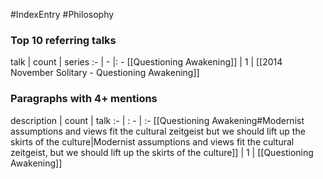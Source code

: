 #IndexEntry #Philosophy

### Top 10 referring talks
talk | count | series
:- | - |: -
[[Questioning Awakening]] | 1 | [[2014 November Solitary - Questioning Awakening]]

### Paragraphs with 4+ mentions
description | count | talk
:- | : - | :-
[[Questioning Awakening#Modernist assumptions and views fit the cultural zeitgeist but we should lift up the skirts of the culture\|Modernist assumptions and views fit the cultural zeitgeist, but we should lift up the skirts of the culture]] | 1 | [[Questioning Awakening]]

